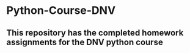 # Python-Course-DNV
## This repository has the completed homework assignments for the DNV python course

